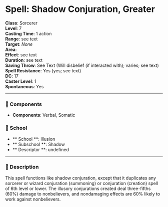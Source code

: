 
# Spell: Shadow Conjuration, Greater
**Class**: Sorcerer  
**Level**: 7  
**Casting Time**: 1 action  
**Range**: see text  
**Target**: _None_  
**Area**:   
**Effect**: see text  
**Duration**: see text  
**Saving Throw**: See Text (Will disbelief (if interacted with); varies; see text)  
**Spell Resistance**: Yes (yes; see text)  
**DC**: 17  
**Caster Level**: 1  
**Spontaneous**: Yes

---

### 🔮 Components
- **Components**: Verbal, Somatic

### 🏫 School
- ** School **: Illusion
- ** Subschool **: Shadow
- ** Descriptor **: undefined
---

### 📜 Description
This spell functions like shadow conjuration, except that it duplicates any sorcerer or wizard conjuration (summoning) or conjuration (creation) spell of 6th level or lower. The illusory conjurations created deal three-fifths (60%) damage to nonbelievers, and nondamaging effects are 60% likely to work against nonbelievers.
